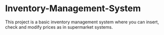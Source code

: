 # Inventory-Management-System
This project is a basic inventory management system where you can insert, check and modify prices as in supermarket systems. 
